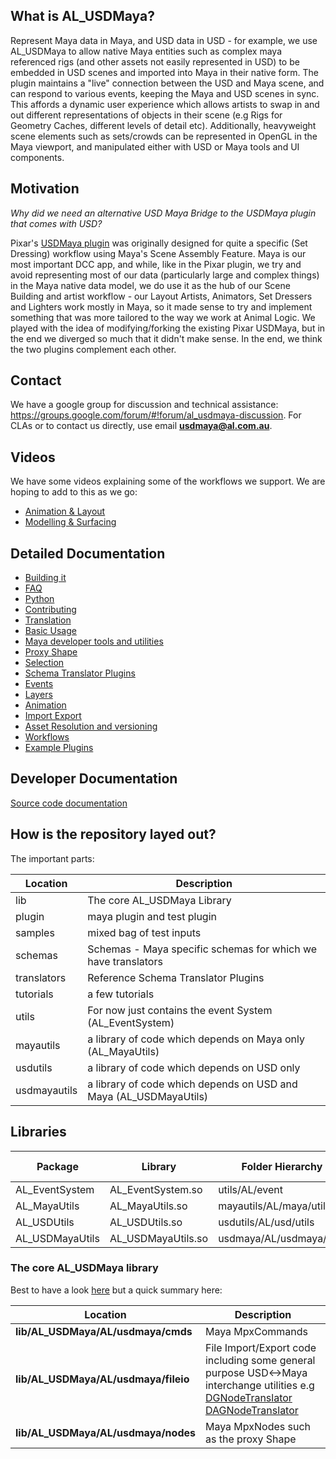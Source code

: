 ## What is AL_USDMaya?
Represent Maya data in Maya, and USD data in USD -  for example, we use AL_USDMaya to allow native Maya entities such as complex maya referenced rigs (and other assets not easily represented in USD) to be embedded in USD scenes and imported into Maya in their native form. The plugin maintains a "live" connection between the USD and Maya scene, and can respond to various events, keeping the Maya and USD scenes in sync. This affords a dynamic user experience which allows artists to swap in and out different representations of objects in their scene (e.g Rigs for Geometry Caches, different levels of detail etc). Additionally, heavyweight scene elements such as sets/crowds can be represented in OpenGL in the Maya viewport, and manipulated either with USD or Maya tools and UI components.


## Motivation
*Why did we need an alternative USD Maya Bridge to the USDMaya plugin that comes with USD?*

Pixar's [USDMaya plugin](https://graphics.pixar.com/usd/docs/Maya-USD-Plugins.html) was originally designed for quite a specific (Set Dressing) workflow using Maya's Scene Assembly Feature. Maya is our most important DCC app, and while, like in the Pixar plugin, we try and avoid representing most of our data (particularly large and complex things) in the Maya native data model, we do use it as the hub of our Scene Building and artist workflow - our Layout Artists, Animators, Set Dressers and Lighters work mostly in Maya, so it made sense to try and implement something that was more tailored to the way we work at Animal Logic. We played with the idea of modifying/forking the existing Pixar USDMaya, but in the end we diverged so much that it didn't make sense. In the end, we think the two plugins complement each other.

## Contact
We have a google group for discussion and technical assistance: https://groups.google.com/forum/#!forum/al_usdmaya-discussion. For CLAs or to contact us directly, use email  **usdmaya@al.com.au**.

## Videos
We have some videos explaining some of the workflows we support. We are hoping to add to this as we go:
+ [Animation & Layout](https://youtu.be/wcC71Yu2gjA)
+ [Modelling & Surfacing](https://youtu.be/DaxLk6pHijw)


## Detailed Documentation

+ [Building it](docs/build.md)
+ [FAQ](docs/faq.md)
+ [Python](docs/python.md)
+ [Contributing](docs/contributing.md)
+ [Translation](docs/translation.md)
+ [Basic Usage](docs/basicUsage.md)
+ [Maya developer tools and utilities](docs/developer.md)
+ [Proxy Shape](docs/proxyShape.md)
+ [Selection](docs/selection.md)
+ [Schema Translator Plugins](docs/schemaTranslatorPlugins.md)
+ [Events](docs/events.md)
+ [Layers](docs/layers.md)
+ [Animation](docs/animation.md)
+ [Import Export](docs/importExport.md)
+ [Asset Resolution and versioning](docs/assetresolution.md)
+ [Workflows](docs/workflows.md)
+ [Example Plugins](https://github.com/AnimalLogic/StudioExample/README.md)

## Developer Documentation

[Source code documentation](https://animallogic.github.io/AL_USDMaya/)

## How is the repository layed out?

The important parts:

| Location  | Description |
| ------------- | --------------- |
| lib           | The core AL_USDMaya Library  |
| plugin        | maya plugin and test plugin| 
| samples       | mixed bag of test inputs |
| schemas       | Schemas - Maya specific schemas for which we have translators |
| translators   | Reference Schema Translator Plugins | 
| tutorials   | a few tutorials|
| utils | For now just contains the event System (AL_EventSystem) | 
| mayautils | a library of code which depends on Maya only  (AL_MayaUtils) |
| usdutils | a library of code which depends on USD only| 
| usdmayautils | a library of code which depends on USD and Maya  (AL_USDMayaUtils) |

## Libraries 

| Package | Library  | Folder Hierarchy | Namespaces | Major Dependencies
| ------------- | ------------- | ------------- | ------------- |  ------------- | 
| AL_EventSystem | AL_EventSystem.so  | utils/AL/event  | AL::event |  | 
| AL_MayaUtils | AL_MayaUtils.so  | mayautils/AL/maya/utils  | AL::maya:utils |  Maya
| AL_USDUtils | AL_USDUtils.so  | usdutils/AL/usd/utils  | AL::usd::utils | USD
| AL_USDMayaUtils | AL_USDMayaUtils.so  | usdmaya/AL/usdmaya/utils  | AL::usdmaya::utils | USD, Maya


### The core AL_USDMaya library

Best to have a look [here](https://animallogic.github.io/AL_USDMaya/modules.html) but a quick summary here:

| Location  | Description |
| ------------------------------------ | ------------------------------------- |
| **lib/AL_USDMaya/AL/usdmaya/cmds** | Maya MpxCommands  | 
| **lib/AL_USDMaya/AL/usdmaya/fileio** |File Import/Export code including some general purpose USD<->Maya interchange utilities e.g [DGNodeTranslator](lib/AL_USDMaya/AL/usdmaya/fileio/translators/DgNodeTranslator.h) [DAGNodeTranslator](lib/AL_USDMaya/AL/usdmaya/fileio/translators/DagNodeTranslator.h) | 
| **lib/AL_USDMaya/AL/usdmaya/nodes** | Maya MpxNodes such as the proxy Shape  | 





